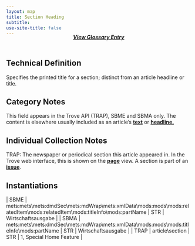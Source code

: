 ```yaml
---
layout: map
title: Section Heading
subtitle:  
use-site-title: false
---
```


<h4 style="text-align:center;font-style:italic;margin-top:-20px;margin-bottom:50px;"><a href="../../glossary/section-heading">View Glossary Entry</a></h4>

## Technical Definition

Specifies the printed title for a section; distinct from an article
headline or title.

## Category Notes

This field appears in the Trove API (TRAP), SBME and SBMA only. The
content is elsewhere usually included as an article’s [**text**](../text) or
[**headline.**](../headline)

## Individual Collection Notes

TRAP: The newspaper or periodical section this article appeared in. In
the Trove web interface, this is shown on the [**page**](../page) view. A section
is part of an [**issue**](../issue-number).

## Instantiations

| SBME  |  mets:mets\\mets:dmdSec\\mets:mdWrap\\mets:xmlData\\mods:mods\\mods:relatedItem\\mods:relatedItem\\mods:titleInfo\\mods:partName | STR | Wirtschaftsausgabe  |
| SBMA  |  mets:mets\\mets:dmdSec\\mets:mdWrap\\mets:xmlData\\mods:mods\\mods:titleInfo\\mods:partName  | STR | Wirtschaftsausgabe  |
| TRAP  |  article\\section  | STR | 1, Special Home Feature |
